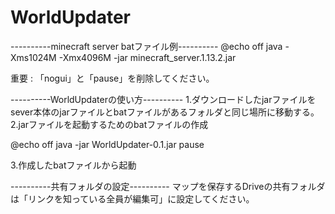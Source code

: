 # WorldUpdater

----------minecraft server batファイル例----------
@echo off
java -Xms1024M -Xmx4096M -jar minecraft_server.1.13.2.jar

重要 : 「nogui」と「pause」を削除してください。


----------WorldUpdaterの使い方----------
1.ダウンロードしたjarファイルをsever本体のjarファイルとbatファイルがあるフォルダと同じ場所に移動する。
2.jarファイルを起動するためのbatファイルの作成

@echo off
java -jar WorldUpdater-0.1.jar
pause

3.作成したbatファイルから起動


----------共有フォルダの設定----------
マップを保存するDriveの共有フォルダは「リンクを知っている全員が編集可」に設定してください。
